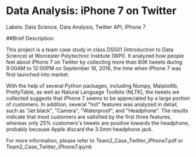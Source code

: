 # Data Analysis: iPhone 7 on Twitter
Labels: Data Science, Data Analysis, Twitter API, iPhone 7

##Brief Description:

This project is a team case study in class DS501 (Introduction to Data Science) at Worcester Polytechnic Institute (WPI). It analyzed how people feel about iPhone 7 on Twitter by collecting more than 60K tweets during 9:00AM to 12:00PM on September 16, 2016, the time when iPhone 7 was first launched into market. 

With the help of several Python packages, including Numpy, Matplotlib, PrettyTable, as well as Natural Language Toolkits (NLTK), the tweets we collected suggests that iPhone 7 seems to be appreciated by a large portion of customers. In addition, several "hot" features was analyzed in detail, such as "Jet black", "Camera", "Waterproof", and "Headphone". The results indicate that most customers are satisfied by the first three features, whereas only 25% customers's tweets are positive towards the headphone, probably because Apple discard the 3.5mm headphone jack.

For more information, please refer to Team2_Case_Twitter_iPhone7.pdf or Team2_Case_Twitter_iPhone7.ipynb


